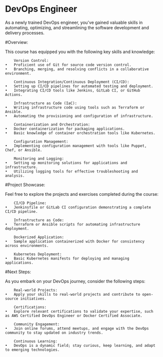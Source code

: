 # DevOps Engineer

As a newly trained DevOps engineer, you've gained valuable skills in automating, optimizing, and streamlining the software development and delivery processes.

#Overview:

This course has equipped you with the following key skills and knowledge:

		Version Control:
	•	Proficient use of Git for source code version control.
	•	Branching, merging, and resolving conflicts in a collaborative environment.
 
		Continuous Integration/Continuous Deployment (CI/CD):
	•	Setting up CI/CD pipelines for automated testing and deployment.
	•	Integrating CI/CD tools like Jenkins, GitLab CI, or GitHub Actions.
 
		Infrastructure as Code (IaC):
	•	Writing infrastructure code using tools such as Terraform or Ansible.
	•	Automating the provisioning and configuration of infrastructure.
 
		Containerization and Orchestration:
	•	Docker containerization for packaging applications.
	•	Basic knowledge of container orchestration tools like Kubernetes.
 
		Configuration Management:
	•	Implementing configuration management with tools like Puppet, Chef, or Ansible.
 
		Monitoring and Logging:
	•	Setting up monitoring solutions for applications and infrastructure.
	•	Utilizing logging tools for effective troubleshooting and analysis.
 
#Project Showcase:

Feel free to explore the projects and exercises completed during the course:

		CI/CD Pipeline:
	•	Jenkinsfile or GitLab CI configuration demonstrating a complete CI/CD pipeline.
 
		Infrastructure as Code:
	•	Terraform or Ansible scripts for automating infrastructure deployment.
 
		Dockerized Application:
	•	Sample application containerized with Docker for consistency across environments.
 
		Kubernetes Deployment:
	•	Basic Kubernetes manifests for deploying and managing applications.
 
#Next Steps:

As you embark on your DevOps journey, consider the following steps:

		Real-world Projects:
	•	Apply your skills to real-world projects and contribute to open-source initiatives.
 
		Certifications:
	•	Explore relevant certifications to validate your expertise, such as AWS Certified DevOps Engineer or Docker Certified Associate.
 
		Community Engagement:
	•	Join online forums, attend meetups, and engage with the DevOps community to stay updated on industry trends.
 
		Continuous Learning:
	•	DevOps is a dynamic field; stay curious, keep learning, and adapt to emerging technologies.
